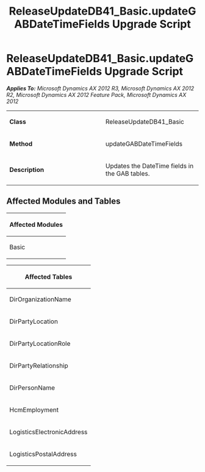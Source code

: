 ﻿---
title: ReleaseUpdateDB41_Basic.updateGABDateTimeFields Upgrade Script
TOCTitle: ReleaseUpdateDB41_Basic.updateGABDateTimeFields Upgrade Script
ms:assetid: 1dcac079-7119-d1e0-a9d9-f168d0c4b9e3
ms:mtpsurl: https://msdn.microsoft.com/en-us/library/JJ684826(v=AX.60)
ms:contentKeyID: 49707029
ms.date: 05/18/2015
mtps_version: v=AX.60
---

# ReleaseUpdateDB41\_Basic.updateGABDateTimeFields Upgrade Script 


_**Applies To:** Microsoft Dynamics AX 2012 R3, Microsoft Dynamics AX 2012 R2, Microsoft Dynamics AX 2012 Feature Pack, Microsoft Dynamics AX 2012_

<table>
<colgroup>
<col style="width: 50%" />
<col style="width: 50%" />
</colgroup>
<tbody>
<tr class="odd">
<td><p><strong>Class</strong></p></td>
<td><p>ReleaseUpdateDB41_Basic</p></td>
</tr>
<tr class="even">
<td><p><strong>Method</strong></p></td>
<td><p>updateGABDateTimeFields</p></td>
</tr>
<tr class="odd">
<td><p><strong>Description</strong></p></td>
<td><p>Updates the DateTime fields in the GAB tables.</p></td>
</tr>
</tbody>
</table>


## Affected Modules and Tables

<table>
<colgroup>
<col style="width: 100%" />
</colgroup>
<thead>
<tr class="header">
<th><p>Affected Modules</p></th>
</tr>
</thead>
<tbody>
<tr class="odd">
<td><p>Basic</p></td>
</tr>
</tbody>
</table>


<table>
<colgroup>
<col style="width: 100%" />
</colgroup>
<thead>
<tr class="header">
<th><p>Affected Tables</p></th>
</tr>
</thead>
<tbody>
<tr class="odd">
<td><p>DirOrganizationName</p></td>
</tr>
<tr class="even">
<td><p>DirPartyLocation</p></td>
</tr>
<tr class="odd">
<td><p>DirPartyLocationRole</p></td>
</tr>
<tr class="even">
<td><p>DirPartyRelationship</p></td>
</tr>
<tr class="odd">
<td><p>DirPersonName</p></td>
</tr>
<tr class="even">
<td><p>HcmEmployment</p></td>
</tr>
<tr class="odd">
<td><p>LogisticsElectronicAddress</p></td>
</tr>
<tr class="even">
<td><p>LogisticsPostalAddress</p></td>
</tr>
</tbody>
</table>

  


